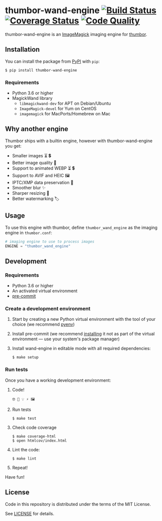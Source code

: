 # thumbor-wand-engine [![Build Status][build-badge]][build-link] [![Coverage Status][codecov-badge]][codecov-link] [![Code Quality][codacy-badge]][codacy-link]

thumbor-wand-engine is an [ImageMagick][] imaging engine for [thumbor][].

## Installation

You can install the package from [PyPI][] with `pip`:

    $ pip install thumbor-wand-engine

### Requirements

-   Python 3.6 or higher
-   MagickWand library
    -   `libmagickwand-dev` for APT on Debian/Ubuntu
    -   `ImageMagick-devel` for Yum on CentOS
    -   `imagemagick` for MacPorts/Homebrew on Mac

## Why another engine

Thumbor ships with a builtin engine, however with thumbor-wand-engine you get:

-   Smaller images ⏳ 💲
-   Better image quality 🤩
-   Support to animated WEBP ⏳ 💲
-   Support to AVIF and HEIC 🖼
-   IPTC/XMP data preservation 📜
-   Smoother blur ✨
-   Sharper resizing 📐
-   Better watermarking 🏷

## Usage

To use this engine with thumbor, define `thumbor_wand_engine` as the imaging
engine in `thumbor.conf`:

```python
# imaging engine to use to process images
ENGINE = "thumbor_wand_engine"
```

## Development

### Requirements

-   Python 3.6 or higher
-   An activated virtual environment
-   [pre-commit][]

### Create a development environment

1.  Start by creating a new Python virtual environment with the tool of your
    choice (we recommend [pyenv][])

2.  Install pre-commit (we recommend [installing][pre-commit-install] it not as
    part of the virtual environment — use your system's package manager)

3.  Install wand-engine in editable mode with all required dependencies:

        $ make setup

### Run tests

Once you have a working development environment:

1.  Code!

        🤓 🤔 💡 ⚡️ 🖼

2.  Run tests

        $ make test

3.  Check code coverage

        $ make coverage-html
        $ open htmlcov/index.html

4.  Lint the code:

        $ make lint

5.  Repeat!

Have fun!

## License

Code in this repository is distributed under the terms of the MIT License.

See [LICENSE][] for details.

[build-badge]: https://github.com/scorphus/thumbor-wand-engine/workflows/build/badge.svg
[build-link]: https://github.com/scorphus/thumbor-wand-engine/actions/workflows/build.yml
[codacy-badge]: https://app.codacy.com/project/badge/Grade/a09b9a77c55749dca1e9dde3edb7f808
[codacy-link]: https://www.codacy.com/gh/scorphus/thumbor-wand-engine/dashboard?utm_source=github.com&amp;utm_medium=referral&amp;utm_content=scorphus/thumbor-wand-engine&amp;utm_campaign=Badge_Grade
[codecov-badge]: https://codecov.io/gh/scorphus/thumbor-wand-engine/branch/main/graph/badge.svg?token=DsYnnMtO6b
[codecov-link]: https://codecov.io/gh/scorphus/thumbor-wand-engine
[imagemagick]: https://imagemagick.org
[license]: LICENSE
[pre-commit-install]: https://pre-commit.com/#install
[pre-commit]: https://pre-commit.com
[pyenv]: https://github.com/pyenv/pyenv
[pypi]: https://pypi.python.org/pypi/wand_engine
[thumbor]: http://thumbor.org
